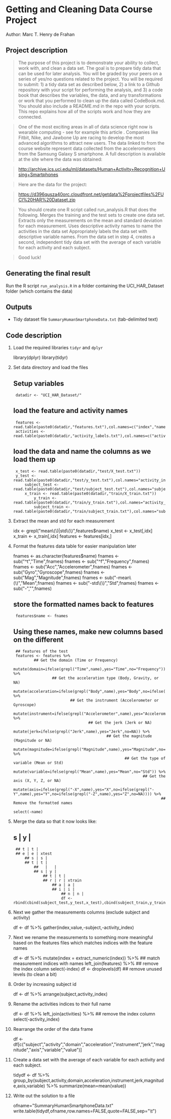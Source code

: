 Getting and Cleaning Data Course Project
========================================
Author: Marc T. Henry de Frahan

Project description
-------------------

> The purpose of this project is to demonstrate your ability to collect, work with, and clean a data set. The goal is to prepare tidy data that can be used for later analysis. You will be graded by your peers on a series of yes/no questions related to the project. You will be required to submit: 1) a tidy data set as described below, 2) a link to a Github repository with your script for performing the analysis, and 3) a code book that describes the variables, the data, and any transformations or work that you performed to clean up the data called CodeBook.md. You should also include a README.md in the repo with your scripts. This repo explains how all of the scripts work and how they are connected.

> One of the most exciting areas in all of data science right now is wearable computing - see for example this article . Companies like Fitbit, Nike, and Jawbone Up are racing to develop the most advanced algorithms to attract new users. The data linked to from the course website represent data collected from the accelerometers from the Samsung Galaxy S smartphone. A full description is available at the site where the data was obtained:

> http://archive.ics.uci.edu/ml/datasets/Human+Activity+Recognition+Using+Smartphones

> Here are the data for the project:

> https://d396qusza40orc.cloudfront.net/getdata%2Fprojectfiles%2FUCI%20HAR%20Dataset.zip

> You should create one R script called run_analysis.R that does the following.
> Merges the training and the test sets to create one data set.
> Extracts only the measurements on the mean and standard deviation for each measurement.
> Uses descriptive activity names to name the activities in the data set
> Appropriately labels the data set with descriptive variable names.
> From the data set in step 4, creates a second, independent tidy data set with the average of each variable for each activity and each subject.

> Good luck!


Generating the final result
-------------------------------

Run the R script `run_analysis.R` in a folder containing the
UCI_HAR_Dataset folder (which contains the data)


Outputs
----------------
* Tidy dataset file `SummaryHumanSmartphoneData.txt` (tab-delimited text)

Code description
----------------

1) Load the required libraries `tidyr` and `dplyr`

    library(dplyr)
        library(tidyr)

2) Set data directory and load the files

    ## Setup variables
        datadir <- "UCI_HAR_Dataset/"

    ## load the feature and activity names
        features <- read.table(paste0(datadir,"features.txt"),col.names=c("index","name"))
	    activities <- read.table(paste0(datadir,"activity_labels.txt"),col.names=c("activity_index","activity"))

    ## load the data and name the columns as we load them up
        x_test <- read.table(paste0(datadir,"test/X_test.txt"))
	    y_test <- read.table(paste0(datadir,"test/y_test.txt"),col.names="activity_index")
	        subject_test <- read.table(paste0(datadir,"test/subject_test.txt"),col.names="subject")
		    x_train <- read.table(paste0(datadir,"train/X_train.txt"))
		        y_train <- read.table(paste0(datadir,"train/y_train.txt"),col.names="activity_index")
			    subject_train <- read.table(paste0(datadir,"train/subject_train.txt"),col.names="subject")

3) Extract the mean and std for each measurement

    idx <- grepl("mean\\(\\)|std\\(\\)",features$name)
        x_test <- x_test[,idx]
	    x_train <- x_train[,idx]
	        features <- features[idx,]

4) Format the features data table for easier manipulation later

    fnames <- as.character(features$name)
        fnames <- sub("^t","Time",fnames)
	    fnames <- sub("^f","Frequency",fnames)
	        fnames <- sub("Acc","Accelerometer",fnames)
		    fnames <- sub("Gyro","Gyroscope",fnames)
		        fnames <- sub("Mag","Magnitude",fnames)
			    fnames <- sub("-mean\\(\\)","Mean",fnames)
			        fnames <- sub("-std\\(\\)","Std",fnames)
				    fnames <- sub("-","",fnames)

    ## store the formatted names back to features
        features$name <- fnames

    ## Using these names, make new columns based on the different
        ## features of the test
	    features <- features %>%
	            ## Get the domain (Time or Frequency)
		            mutate(domain=ifelse(grepl("Time",name),yes="Time",no="Frequency")) %>%
			            ## Get the acceleration type (Body, Gravity, or NA)
				            mutate(acceleration=ifelse(grepl("Body",name),yes="Body",no=ifelse(grepl("Gravity",name),yes="Gravity",no=NA))) %>%
					            ## Get the instrument (Accelerometer or Gyroscope)
						            mutate(instrument=ifelse(grepl("Accelerometer",name),yes="Accelerometer",no="Gyroscope")) %>%
							            ## Get the jerk (Jerk or NA)
								            mutate(jerk=ifelse(grepl("Jerk",name),yes="Jerk",no=NA)) %>%
									            ## Get the magnitude (Magnitude or NA)
										            mutate(magnitude=ifelse(grepl("Magnitude",name),yes="Magnitude",no=NA)) %>%
											            ## Get the type of variable (Mean or Std)
												            mutate(variable=ifelse(grepl("Mean",name),yes="Mean",no="Std")) %>%
													            ## Get the axis (X, Y, Z, or NA)
														            mutate(axis=ifelse(grepl("-X",name),yes="X",no=ifelse(grepl("-Y",name),yes="Y",no=ifelse(grepl("-Z",name),yes="Z",no=NA)))) %>%
															            ## Remove the formatted names
																            select(-name)



5) Merge the data so that it now looks like:

    ## s | y |
        ## t | t |
	    ## e | e | xtest
	        ## s | s |
		    ## t | t |
		        ##   |   |
			    ## s | y |
			        ## t | t |
				    ## r | r | xtrain
				        ## a | a |
					    ## i | i |
					        ## n | n |
						    df <- rbind(cbind(subject_test,y_test,x_test),cbind(subject_train,y_train,x_train))

6) Next we gather the measurements columns (exclude subject and activity)

    df <- df %>% gather(index,value,-subject,-activity_index)

7) Next we rename the measurements to something more meaningful based on the features files which matches indices with the feature names

    df <- df %>%
            mutate(index = extract_numeric(index)) %>%
	            ## match measurement indices with names
		            left_join(features) %>%
			            ## remove the index column
				            select(-index)
					        df <- droplevels(df) ## remove unused levels (to clean a bit)

8) Order by increasing subject id

    df <- df %>%
            arrange(subject,activity_index)

9) Rename the activities indices to their full name

    df <- df %>%
            left_join(activities) %>%
	            ## remove the index column
		            select(-activity_index)

10) Rearrange the order of the data frame

    df <- df[c("subject","activity","domain","acceleration","instrument","jerk","magnitude","axis","variable","value")]

11) Create a data set with the average of each variable for each activity and each subject.

    tidydf <- df %>%
            group_by(subject,activity,domain,acceleration,instrument,jerk,magnitude,axis,variable) %>%
	            summarize(mean=mean(value))

12) Write out the solution to a file

    ofname="SummaryHumanSmartphoneData.txt"
        write.table(tidydf,ofname,row.names=FALSE,quote=FALSE,sep="\t")